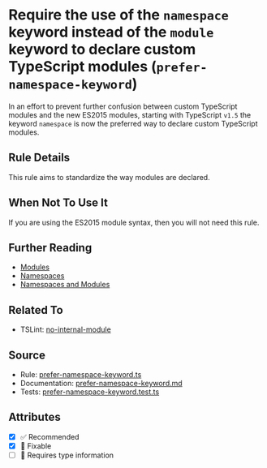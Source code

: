 # Require the use of the `namespace` keyword instead of the `module` keyword to declare custom TypeScript modules (`prefer-namespace-keyword`)

In an effort to prevent further confusion between custom TypeScript modules and the new ES2015 modules, starting
with TypeScript `v1.5` the keyword `namespace` is now the preferred way to declare custom TypeScript modules.

## Rule Details

This rule aims to standardize the way modules are declared.

## When Not To Use It

If you are using the ES2015 module syntax, then you will not need this rule.

## Further Reading

- [Modules](https://www.typescriptlang.org/docs/handbook/modules.html)
- [Namespaces](https://www.typescriptlang.org/docs/handbook/namespaces.html)
- [Namespaces and Modules](https://www.typescriptlang.org/docs/handbook/namespaces-and-modules.html)

## Related To

- TSLint: [no-internal-module](https://palantir.github.io/tslint/rules/no-internal-module/)

## Source

- Rule: [prefer-namespace-keyword.ts](https://github.com/typescript-eslint/typescript-eslint/blob/main/packages/eslint-plugin/src/rules/prefer-namespace-keyword.ts)
- Documentation: [prefer-namespace-keyword.md](https://github.com/typescript-eslint/typescript-eslint/blob/main/packages/eslint-plugin/docs/rules/prefer-namespace-keyword.md)
- Tests: [prefer-namespace-keyword.test.ts](https://github.com/typescript-eslint/typescript-eslint/blob/main/packages/eslint-plugin/tests/rules/prefer-namespace-keyword.test.ts)

## Attributes

- [x] ✅ Recommended
- [x] 🔧 Fixable
- [ ] 💭 Requires type information
